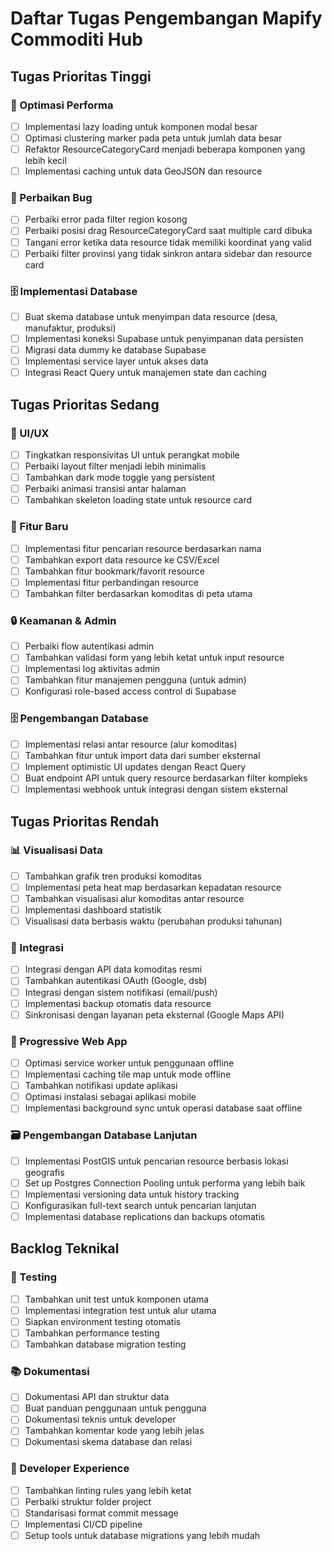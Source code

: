 # Daftar Tugas Pengembangan Mapify Commoditi Hub

## Tugas Prioritas Tinggi

### 🔄 Optimasi Performa
- [ ] Implementasi lazy loading untuk komponen modal besar
- [ ] Optimasi clustering marker pada peta untuk jumlah data besar
- [ ] Refaktor ResourceCategoryCard menjadi beberapa komponen yang lebih kecil
- [ ] Implementasi caching untuk data GeoJSON dan resource

### 🐛 Perbaikan Bug
- [ ] Perbaiki error pada filter region kosong
- [ ] Perbaiki posisi drag ResourceCategoryCard saat multiple card dibuka
- [ ] Tangani error ketika data resource tidak memiliki koordinat yang valid
- [ ] Perbaiki filter provinsi yang tidak sinkron antara sidebar dan resource card

### 🗄️ Implementasi Database
- [ ] Buat skema database untuk menyimpan data resource (desa, manufaktur, produksi)
- [ ] Implementasi koneksi Supabase untuk penyimpanan data persisten
- [ ] Migrasi data dummy ke database Supabase
- [ ] Implementasi service layer untuk akses data
- [ ] Integrasi React Query untuk manajemen state dan caching

## Tugas Prioritas Sedang

### 🎨 UI/UX
- [ ] Tingkatkan responsivitas UI untuk perangkat mobile
- [ ] Perbaiki layout filter menjadi lebih minimalis
- [ ] Tambahkan dark mode toggle yang persistent
- [ ] Perbaiki animasi transisi antar halaman
- [ ] Tambahkan skeleton loading state untuk resource card

### 🚀 Fitur Baru
- [ ] Implementasi fitur pencarian resource berdasarkan nama
- [ ] Tambahkan export data resource ke CSV/Excel
- [ ] Tambahkan fitur bookmark/favorit resource
- [ ] Implementasi fitur perbandingan resource
- [ ] Tambahkan filter berdasarkan komoditas di peta utama

### 🔒 Keamanan & Admin
- [ ] Perbaiki flow autentikasi admin
- [ ] Tambahkan validasi form yang lebih ketat untuk input resource
- [ ] Implementasi log aktivitas admin
- [ ] Tambahkan fitur manajemen pengguna (untuk admin)
- [ ] Konfigurasi role-based access control di Supabase

### 🗄️ Pengembangan Database
- [ ] Implementasi relasi antar resource (alur komoditas)
- [ ] Tambahkan fitur untuk import data dari sumber eksternal
- [ ] Implement optimistic UI updates dengan React Query
- [ ] Buat endpoint API untuk query resource berdasarkan filter kompleks
- [ ] Implementasi webhook untuk integrasi dengan sistem eksternal

## Tugas Prioritas Rendah

### 📊 Visualisasi Data
- [ ] Tambahkan grafik tren produksi komoditas
- [ ] Implementasi peta heat map berdasarkan kepadatan resource
- [ ] Tambahkan visualisasi alur komoditas antar resource
- [ ] Implementasi dashboard statistik
- [ ] Visualisasi data berbasis waktu (perubahan produksi tahunan)

### 🔄 Integrasi
- [ ] Integrasi dengan API data komoditas resmi
- [ ] Tambahkan autentikasi OAuth (Google, dsb)
- [ ] Integrasi dengan sistem notifikasi (email/push)
- [ ] Implementasi backup otomatis data resource
- [ ] Sinkronisasi dengan layanan peta eksternal (Google Maps API)

### 📱 Progressive Web App
- [ ] Optimasi service worker untuk penggunaan offline
- [ ] Implementasi caching tile map untuk mode offline
- [ ] Tambahkan notifikasi update aplikasi
- [ ] Optimasi instalasi sebagai aplikasi mobile
- [ ] Implementasi background sync untuk operasi database saat offline

### 🗃️ Pengembangan Database Lanjutan
- [ ] Implementasi PostGIS untuk pencarian resource berbasis lokasi geografis
- [ ] Set up Postgres Connection Pooling untuk performa yang lebih baik
- [ ] Implementasi versioning data untuk history tracking
- [ ] Konfigurasikan full-text search untuk pencarian lanjutan
- [ ] Implementasi database replications dan backups otomatis

## Backlog Teknikal

### 🧪 Testing
- [ ] Tambahkan unit test untuk komponen utama
- [ ] Implementasi integration test untuk alur utama
- [ ] Siapkan environment testing otomatis
- [ ] Tambahkan performance testing
- [ ] Tambahkan database migration testing

### 📚 Dokumentasi
- [ ] Dokumentasi API dan struktur data
- [ ] Buat panduan penggunaan untuk pengguna
- [ ] Dokumentasi teknis untuk developer
- [ ] Tambahkan komentar kode yang lebih jelas
- [ ] Dokumentasi skema database dan relasi

### 🔧 Developer Experience
- [ ] Tambahkan linting rules yang lebih ketat
- [ ] Perbaiki struktur folder project
- [ ] Standarisasi format commit message
- [ ] Implementasi CI/CD pipeline
- [ ] Setup tools untuk database migrations yang lebih mudah 
